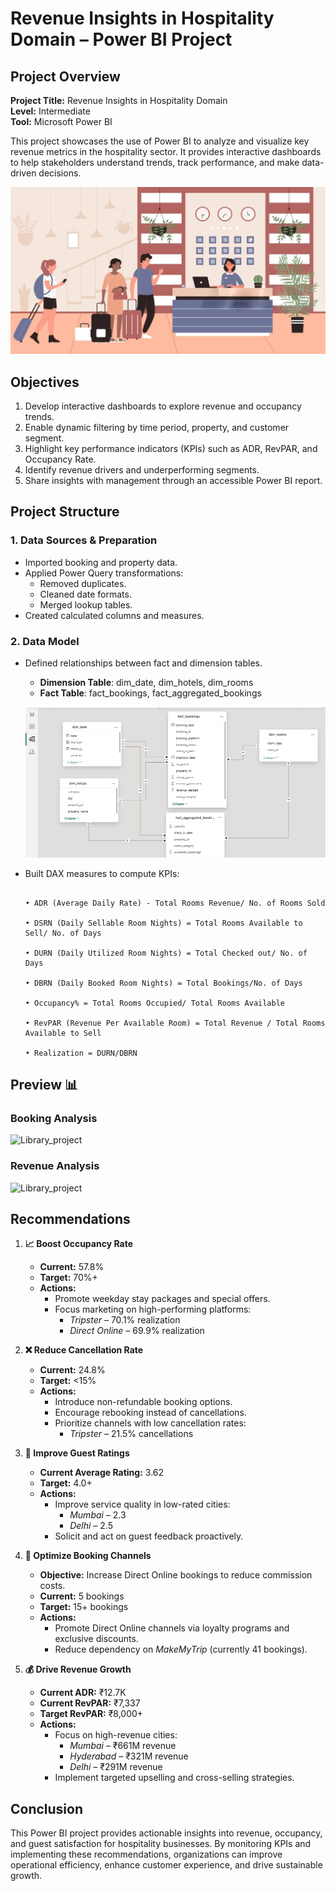 #  Revenue Insights in Hospitality Domain – Power BI Project

## Project Overview

**Project Title:** Revenue Insights in Hospitality Domain  
**Level:** Intermediate  
**Tool:** Microsoft Power BI  

This project showcases the use of Power BI to analyze and visualize key revenue metrics in the hospitality sector. It provides interactive dashboards to help stakeholders understand trends, track performance, and make data-driven decisions.

![Library_project](https://github.com/BijoyBytes/Power-Bi-Hospitality-Analysis/blob/main/wmremove-transformed.jpeg)




##  Objectives

1. Develop interactive dashboards to explore revenue and occupancy trends.
2. Enable dynamic filtering by time period, property, and customer segment.
3. Highlight key performance indicators (KPIs) such as ADR, RevPAR, and Occupancy Rate.
4. Identify revenue drivers and underperforming segments.
5. Share insights with management through an accessible Power BI report.


##  Project Structure

### 1. Data Sources & Preparation
- Imported booking and property data.
- Applied Power Query transformations:
  - Removed duplicates.
  - Cleaned date formats.
  - Merged lookup tables.
- Created calculated columns and measures.

### 2. Data Model
- Defined relationships between fact and dimension tables.
  - **Dimension Table**: dim_date, dim_hotels, dim_rooms
  - **Fact Table**: fact_bookings, fact_aggregated_bookings

  ![Library_project](https://github.com/BijoyBytes/Power-Bi-Hospitality-Analysis/blob/main/Data_Modiling_Hospitality.png)

- Built DAX measures to compute KPIs:
  ```dax

  • ADR (Average Daily Rate) - Total Rooms Revenue/ No. of Rooms Sold
  
  • DSRN (Daily Sellable Room Nights) = Total Rooms Available to Sell/ No. of Days
  
  • DURN (Daily Utilized Room Nights) = Total Checked out/ No. of Days
  
  • DBRN (Daily Booked Room Nights) = Total Bookings/No. of Days
  
  • Occupancy% = Total Rooms Occupied/ Total Rooms Available
  
  • RevPAR (Revenue Per Available Room) = Total Revenue / Total Rooms Available to Sell
  
  • Realization = DURN/DBRN

## Preview 📊
### Booking Analysis

  ![Library_project](https://github.com/BijoyBytes/Power-Bi-Hospitality-Analysis/blob/main/Booking%20Analysis.png)

### Revenue Analysis

 ![Library_project](https://github.com/BijoyBytes/Power-Bi-Hospitality-Analysis/blob/main/Revenue%20Analysis.png)



## Recommendations
  

1. **📈 Boost Occupancy Rate**
   - **Current:** 57.8%
   - **Target:** 70%+
   - **Actions:**
     - Promote weekday stay packages and special offers.
     - Focus marketing on high-performing platforms:
       - *Tripster* – 70.1% realization
       - *Direct Online* – 69.9% realization

2. **❌ Reduce Cancellation Rate**
   - **Current:** 24.8%
   - **Target:** <15%
   - **Actions:**
     - Introduce non-refundable booking options.
     - Encourage rebooking instead of cancellations.
     - Prioritize channels with low cancellation rates:
       - *Tripster* – 21.5% cancellations

3. **🌟 Improve Guest Ratings**
   - **Current Average Rating:** 3.62
   - **Target:** 4.0+
   - **Actions:**
     - Improve service quality in low-rated cities:
       - *Mumbai* – 2.3
       - *Delhi* – 2.5
     - Solicit and act on guest feedback proactively.

4. **🛒 Optimize Booking Channels**
   - **Objective:** Increase Direct Online bookings to reduce commission costs.
   - **Current:** 5 bookings
   - **Target:** 15+ bookings
   - **Actions:**
     - Promote Direct Online channels via loyalty programs and exclusive discounts.
     - Reduce dependency on *MakeMyTrip* (currently 41 bookings).

5. **💰 Drive Revenue Growth**
   - **Current ADR:** ₹12.7K
   - **Current RevPAR:** ₹7,337
   - **Target RevPAR:** ₹8,000+
   - **Actions:**
     - Focus on high-revenue cities:
       - *Mumbai* – ₹661M revenue
       - *Hyderabad* – ₹321M revenue
       - *Delhi* – ₹291M revenue
     - Implement targeted upselling and cross-selling strategies.


## Conclusion

This Power BI project provides actionable insights into revenue, occupancy, and guest satisfaction for hospitality businesses. By monitoring KPIs and implementing these recommendations, organizations can improve operational efficiency, enhance customer experience, and drive sustainable growth.
       
